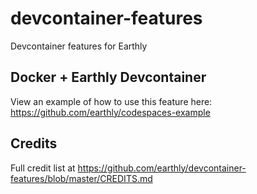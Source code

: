 # devcontainer-features
Devcontainer features for Earthly 


## Docker + Earthly Devcontainer

View an example of how to use this feature here: https://github.com/earthly/codespaces-example

## Credits
Full credit list at https://github.com/earthly/devcontainer-features/blob/master/CREDITS.md